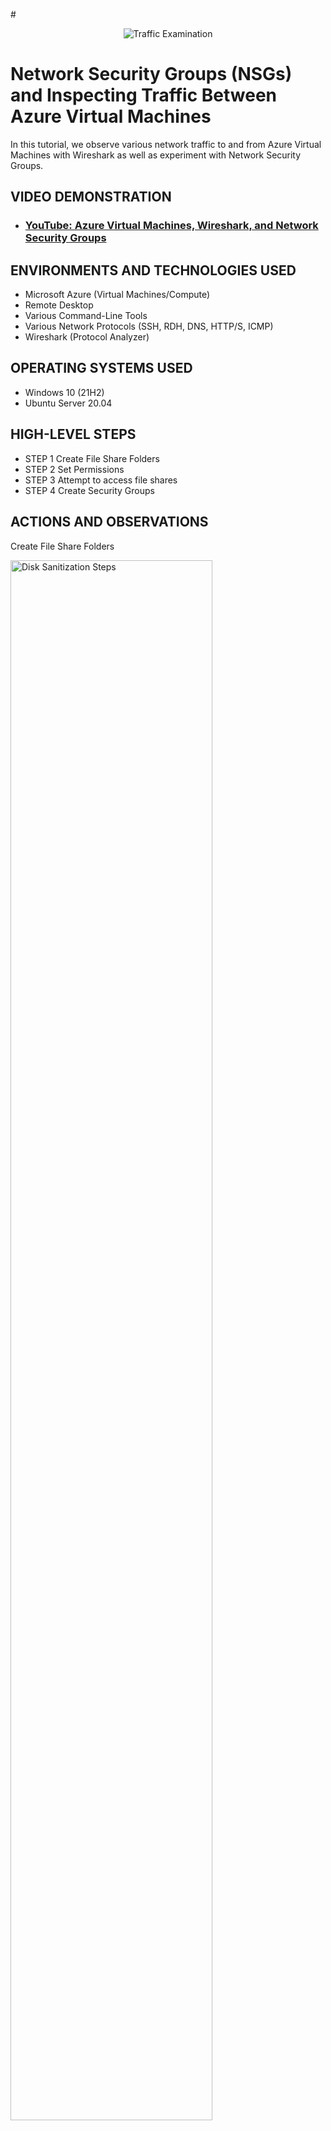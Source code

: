 #<p align="center">
<img src="https://i.imgur.com/Ua7udoS.png" alt="Traffic Examination"/>
</p>

<h1>Network Security Groups (NSGs) and Inspecting Traffic Between Azure Virtual Machines</h1>
In this tutorial, we observe various network traffic to and from Azure Virtual Machines with Wireshark as well as experiment with Network Security Groups. <br />


<h2>VIDEO DEMONSTRATION</h2>

- ### [YouTube: Azure Virtual Machines, Wireshark, and Network Security Groups](https://youtu.be/kT8nFF5Zejw)

<h2>ENVIRONMENTS AND TECHNOLOGIES USED</h2>

- Microsoft Azure (Virtual Machines/Compute)
- Remote Desktop
- Various Command-Line Tools
- Various Network Protocols (SSH, RDH, DNS, HTTP/S, ICMP)
- Wireshark (Protocol Analyzer)

<h2>OPERATING SYSTEMS USED </h2>

- Windows 10 (21H2)
- Ubuntu Server 20.04

<h2>HIGH-LEVEL STEPS</h2>

- STEP 1 Create File Share Folders
- STEP 2 Set Permissions
- STEP 3 Attempt to access file shares
- STEP 4 Create Security Groups

<h2>ACTIONS AND OBSERVATIONS</h2>

Create File Share Folders
<p>
<img src="https://i.imgur.com/5XytNYh.png" height="80%" width="80%" alt="Disk Sanitization Steps"/>
</p>
<p>
  
Created for new folders named Read-Access, Write-Access, and No-Access.
</p>
<br />

Set Permissions
<p>
<img src="https://i.imgur.com/bEmKHX5.png" height="80%" width="80%" alt="Disk Sanitization Steps"/>
</p>
<p>
Click the Sharing tab.
</p>
<br />

<p>
<img src="https://i.imgur.com/awzAQaM.png" height="80%" width="80%" alt="Disk Sanitization Steps"/>
</p>
<p>
Choose users to give access to the folder (Jane doe) and set their permission level (Read only).
</p>
<br />
<p>
<img src="https://i.imgur.com/7ousuSe.png" height="80%" width="80%" alt="Disk Sanitization Steps"/>
</p>


Attempt to access file shares
<p>
<img src="https://i.imgur.com/ulQTnb5.png" height="80%" width="80%" alt="Disk Sanitization Steps"/>
</p>
<p>
Clicked on No-Access folder to check permissions. Windows will not allow access to the folder. Permissions are working correctly here.
</p>
<br />

<p>
<img src="https://i.imgur.com/b6rBbaL.png" height="80%" width="80%" alt="Disk Sanitization Steps"/>
</p>
<p>
After clicking Read-Access folder and trying not create a folder (write) this notification popped up. Permissions set to only read and not write or create folders/documents. The permissions are working correctly.
</p>
<br />

<p>
<img src="https://i.imgur.com/n9h4qhH.png" height="80%" width="80%" alt="Disk Sanitization Steps"/>
</p>
<p>
Clicked on the Write-Access folder. Created a text file and named it test. The permissions are working correctly for this folder. This folder has read & write permissions.
</p>
<br />

Create a security group
<p>
<img src="https://i.imgur.com/YPJLsLd.png" height="80%" width="80%" alt="Disk Sanitization Steps"/>
</p>
<p>
Create a new organizational unit in the Active Directory Domain.
</p>
<br />

<p>
<img src="https://i.imgur.com/DDnVPpy.png" height="80%" width="80%" alt="Disk Sanitization Steps"/>
</p>
<p>
Name it _SECURITY_GROUPS.
</p>
<br />

<p>
<img src="https://i.Imgur.com/Gvtrf9l.png" height="80%" width="80%" alt="Disk Sanitization Steps"/>
</p>
<p>
Create a new group within _SECURITY_GROUPS.
</p>
<br />

<p>
<img src="https://i.Imgur.com/g5GYnHm.png" height="80%" width="80%" alt="Disk Sanitization Steps"/>
</p>
<p>
Name the group ACCOUNTANTS, set the group type to security.
</p>
<br />
